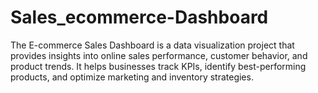 # Sales_ecommerce-Dashboard
The E-commerce Sales Dashboard is a data visualization project that provides insights into online sales performance, customer behavior, and product trends. It helps businesses track KPIs, identify best-performing products, and optimize marketing and inventory strategies.
